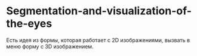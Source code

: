 # Segmentation-and-visualization-of-the-eyes

Есть идея из формы, которая работает с 2D изображениями, вызвать в меню форму с 3D изображением.
